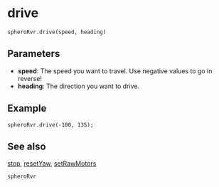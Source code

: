 # drive

```sig
spheroRvr.drive(speed, heading)
```

## Parameters

* **speed**: The speed you want to travel. Use negative values to go in reverse!
* **heading**: The direction you want to drive.

## Example

```blocks
spheroRvr.drive(-100, 135);
```

## See also

[stop](/reference/spheroRvr/stop.md), [resetYaw](/reference/spheroRvr/resetYaw.md), [setRawMotors](/reference/spheroRvr/setRawMotors.md)

```package
spheroRvr
```
